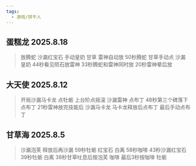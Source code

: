 ```yaml
---
tags:
  - 游戏/饼干人
---
```


## 蛋糕龙 2025.8.18
>放腾蛇 沙漏红宝石 手动皇奶 甘草 雷神自动放
>50秒腾蛇 甘草手动点 沙漏皇奶 
>44秒看见陨石放雷神
>33秒腾蛇和雷神同时放
>20秒雷神晕后放
## 大天使 2025.8.12
>开局沙漏马卡龙 点牡蛎 上台阶点摇滚 沙漏雷神 点布丁
>48秒第三个碑落下点布丁
>21秒雷神放完技能后 沙漏马卡龙  马卡龙释放后点布丁
>最后手动点布丁
## 甘草海 2025.8.5
>沙漏泡芙 释放后再沙漏 59秒牡蛎 红宝石 白离 58秒咖啡
>43秒沙漏红宝石 39秒牡蛎 白离
>38秒甘草吐息后按泡芙 咖啡
>最后3秒按咖啡 牡蛎